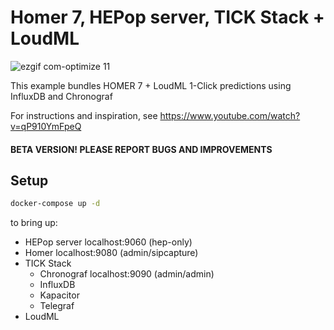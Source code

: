 Homer 7, HEPop server, TICK Stack + LoudML
========


![ezgif com-optimize 11](https://user-images.githubusercontent.com/1423657/47255154-c915b680-d46c-11e8-9ccb-882a0ed86f4a.gif)

This example bundles HOMER 7 + LoudML 1-Click predictions using InfluxDB and Chronograf

For instructions and inspiration, see https://www.youtube.com/watch?v=qP910YmFpeQ


#### BETA VERSION! PLEASE REPORT BUGS AND IMPROVEMENTS

## Setup

```bash
docker-compose up -d
```

to bring up:  

* HEPop server localhost:9060 (hep-only)
* Homer localhost:9080 (admin/sipcapture) 
* TICK Stack
  * Chronograf localhost:9090 (admin/admin)
  * InfluxDB
  * Kapacitor
  * Telegraf
* LoudML


